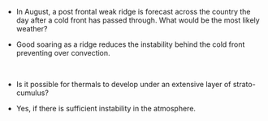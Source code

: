 - In August, a post frontal weak ridge is forecast across the country the day after a cold front has passed through. What would be the most likely weather?

- Good soaring as a ridge reduces the instability behind the cold front preventing over convection.

<br/>

- Is it possible for thermals to develop under an extensive layer of strato-cumulus?

- Yes, if there is sufficient instability in the atmosphere.

<br/>
